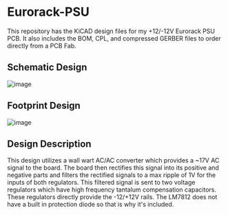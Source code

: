 # Eurorack-PSU
This repository has the KiCAD design files for my +12/-12V Eurorack PSU PCB. It also includes the BOM, CPL, and compressed GERBER files to order directly from a PCB Fab.

## Schematic Design

![image](https://github.com/JacobParent7/Eurorack-PSU-/assets/105901480/8efcebb9-f54d-45e0-b2d8-d591e7b11a28)

## Footprint Design

![image](https://github.com/JacobParent7/Eurorack-PSU-/assets/105901480/083ee302-c9da-422e-bead-0cb98824cdaa)

## Design Description
This design utilizes a wall wart AC/AC converter which provides a ~17V AC signal to the board. The board then rectifies this signal into its positive and negative parts and filters the rectified signals to a max ripple of 1V for the inputs of both regulators. This filtered signal is sent to two voltage regulators which have high frequency tantalum compensation capacitors. These regulators directly provide the -12/+12V rails. The LM7812 does not have a built in protection diode so that is why it's included.
